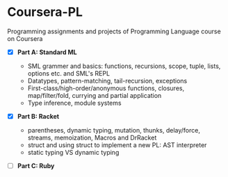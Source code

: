 # Coursera-PL
Programming assignments and projects of Programming Language course on Coursera

- [x] **Part A: Standard ML**
  * SML grammer and basics: functions, recursions, scope, tuple, lists, options etc. and SML's REPL
  * Datatypes, pattern-matching, tail-recursion, exceptions
  * First-class/high-order/anonymous functions, closures, map/filter/fold, currying and partial application
  * Type inference, module systems
  
- [x] **Part B: Racket**
  * parentheses, dynamic typing, mutation, thunks, delay/force, streams, memoization, Macros and DrRacket
  * struct and using struct to implement a new PL: AST interpreter
  * static typing VS dynamic typing
  
- [ ] **Part C: Ruby**
